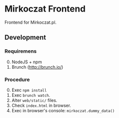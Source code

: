 # Mirkoczat Frontend

Frontend for Mirkoczat.pl.

## Development

### Requiremens

0. NodeJS + npm
1. Brunch (http://brunch.io/)

### Procedure

0. Exec `npm install`
1. Exec `brunch watch`.
2. Alter `web/static/` files.
3. Check `index.html` in browser.
4. Exec in browser's console: `mirkoczat.dummy_data()`
